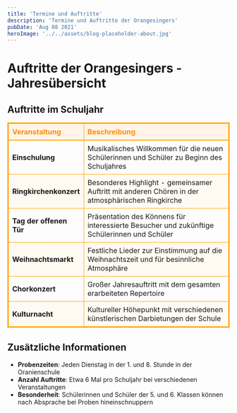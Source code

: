 ```yaml
---
title: 'Termine und Auftritte'
description: 'Termine und Auftritte der Orangesingers'
pubDate: 'Aug 08 2021'
heroImage: '../../assets/blog-placeholder-about.jpg'
---
```


# Auftritte der Orangesingers - Jahresübersicht

## Auftritte im Schuljahr

<table style="border-collapse: collapse; width: 100%; border: 2px solid orange;">
  <thead>
    <tr style="background-color: #fff4e6; border-bottom: 2px solid orange;">
      <th style="padding: 8px; border: 1px solid orange; color: darkorange; text-align: left;">Veranstaltung</th>
      <th style="padding: 8px; border: 1px solid orange; color: darkorange; text-align: left;">Beschreibung</th>
    </tr>
  </thead>
  <tbody>
    <tr>
      <td style="padding: 8px; border: 1px solid orange;"><b>Einschulung</b></td>
      <td style="padding: 8px; border: 1px solid orange;">Musikalisches Willkommen für die neuen Schülerinnen und Schüler zu Beginn des Schuljahres</td>
    </tr>
    <tr style="background-color: #fffaf2;">
      <td style="padding: 8px; border: 1px solid orange;"><b>Ringkirchenkonzert</b></td>
      <td style="padding: 8px; border: 1px solid orange;">Besonderes Highlight - gemeinsamer Auftritt mit anderen Chören in der atmosphärischen Ringkirche</td>
    </tr>
    <tr>
      <td style="padding: 8px; border: 1px solid orange;"><b>Tag der offenen Tür</b></td>
      <td style="padding: 8px; border: 1px solid orange;">Präsentation des Könnens für interessierte Besucher und zukünftige Schülerinnen und Schüler</td>
    </tr>
    <tr style="background-color: #fffaf2;">
      <td style="padding: 8px; border: 1px solid orange;"><b>Weihnachtsmarkt</b></td>
      <td style="padding: 8px; border: 1px solid orange;">Festliche Lieder zur Einstimmung auf die Weihnachtszeit und für besinnliche Atmosphäre</td>
    </tr>
    <tr>
      <td style="padding: 8px; border: 1px solid orange;"><b>Chorkonzert</b></td>
      <td style="padding: 8px; border: 1px solid orange;">Großer Jahresauftritt mit dem gesamten erarbeiteten Repertoire</td>
    </tr>
    <tr style="background-color: #fffaf2;">
      <td style="padding: 8px; border: 1px solid orange;"><b>Kulturnacht</b></td>
      <td style="padding: 8px; border: 1px solid orange;">Kultureller Höhepunkt mit verschiedenen künstlerischen Darbietungen der Schule</td>
    </tr>
  </tbody>
</table>

<div style="margin-top: 2rem;"></div>



## Zusätzliche Informationen

- **Probenzeiten**: Jeden Dienstag in der 1. und 8. Stunde in der Oranienschule  
- **Anzahl Auftritte**: Etwa 6 Mal pro Schuljahr bei verschiedenen Veranstaltungen  
- **Besonderheit**: Schülerinnen und Schüler der 5. und 6. Klassen können nach Absprache bei Proben hineinschnuppern  

